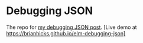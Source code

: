 # Debugging JSON
 
The repo for 
[my debugging JSON post](http://localhost:1313/post/2016/10/10/debugging-json/).
[Live demo at https://brianhicks.github.io/elm-debugging-json]
